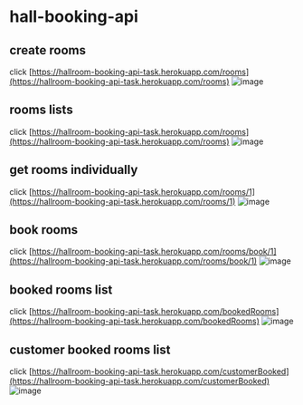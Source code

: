 # hall-booking-api

## create rooms
click [https://hallroom-booking-api-task.herokuapp.com/rooms](https://hallroom-booking-api-task.herokuapp.com/rooms)
![image](https://user-images.githubusercontent.com/77113035/146212955-52208de7-d1e1-4132-a2c1-9bfad611ec94.png)

## rooms lists

click [https://hallroom-booking-api-task.herokuapp.com/rooms](https://hallroom-booking-api-task.herokuapp.com/rooms)
![image](https://user-images.githubusercontent.com/77113035/146213141-2fee7efc-b227-4b1b-937e-9294d9df5182.png)

## get rooms individually

click [https://hallroom-booking-api-task.herokuapp.com/rooms/1](https://hallroom-booking-api-task.herokuapp.com/rooms/1)
![image](https://user-images.githubusercontent.com/77113035/146213275-84f516b3-dd3b-43f6-9d35-1c9df9ff8a97.png)

## book rooms

click [https://hallroom-booking-api-task.herokuapp.com/rooms/book/1](https://hallroom-booking-api-task.herokuapp.com/rooms/book/1)
![image](https://user-images.githubusercontent.com/77113035/146213415-f8195794-c4c7-4a17-903a-a8380b90a245.png)

## booked rooms list

click [https://hallroom-booking-api-task.herokuapp.com/bookedRooms](https://hallroom-booking-api-task.herokuapp.com/bookedRooms)
![image](https://user-images.githubusercontent.com/77113035/146213528-fc5f23ce-8a33-4e25-a51c-0d7c22d92356.png)

## customer booked rooms list

click [https://hallroom-booking-api-task.herokuapp.com/customerBooked](https://hallroom-booking-api-task.herokuapp.com/customerBooked)
![image](https://user-images.githubusercontent.com/77113035/146213646-b45552dc-a816-41a0-a010-a1b810f40fe2.png)
